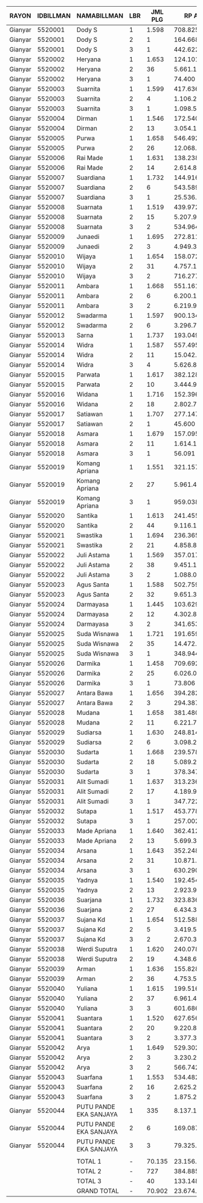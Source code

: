 |  RAYON  | IDBILLMAN |      NAMABILLMAN       | LBR |  JML PLG  |     RP AWAL      |     TGL     | LBR |  SISA PLG  | SEGEL | DTNGI |     SISA RP     |  % LBR  |  % RP   |
|---------|-----------|------------------------|-----|-----------|------------------|-------------|-----|------------|-------|-------|-----------------|---------|---------|
| Gianyar |   5520001 | Dody S                 | 1   |  1.598    |  708.825.029     | 19/11_19:20 | 1   |  539       |       |       |  185.886.643    | -70,00% | -70,00% |
| Gianyar |   5520001 | Dody S                 | 2   |  1        |  164.668         | 19/11_19:20 | 2   |  1         |       | 1     |  164.668        | 0,00%   | 0,00%   |
| Gianyar |   5520001 | Dody S                 | 3   |  1        |  442.622         | 19/11_19:20 | 3   |  1         |       |       |  442.622        | 0,00%   | 0,00%   |
| Gianyar |   5520002 | Heryana                | 1   |  1.653    |  124.101.559     | 19/11_19:20 | 1   |  420       |       |       |  34.697.716     | -70,00% | -70,00% |
| Gianyar |   5520002 | Heryana                | 2   |  36       |  5.661.108       | 19/11_19:20 | 2   |  22        |       |       |  4.066.326      | -40,00% | -30,00% |
| Gianyar |   5520002 | Heryana                | 3   |  1        |  74.400          | 19/11_19:20 | 3   |  1         |       |       |  74.400         | 0,00%   | 0,00%   |
| Gianyar |   5520003 | Suarnita               | 1   |  1.599    |  417.636.409     | 19/11_19:20 | 1   |  265       |       |       |  67.465.655     | -80,00% | -80,00% |
| Gianyar |   5520003 | Suarnita               | 2   |  4        |  1.106.232       | 19/11_19:20 | 2   |  4         |       |       |  1.106.232      | 0,00%   | 0,00%   |
| Gianyar |   5520003 | Suarnita               | 3   |  1        |  1.098.553       | 19/11_19:20 | 3   |  1         |       |       |  1.098.553      | 0,00%   | 0,00%   |
| Gianyar |   5520004 | Dirman                 | 1   |  1.546    |  172.540.280     | 19/11_19:20 | 1   |  791       |       |       |  57.433.820     | -50,00% | -70,00% |
| Gianyar |   5520004 | Dirman                 | 2   |  13       |  3.054.195       | 19/11_19:20 | 2   |  10        |       |       |  2.391.201      | -20,00% | -20,00% |
| Gianyar |   5520005 | Purwa                  | 1   |  1.658    |  546.492.209     | 19/11_19:20 | 1   |  399       |       |       |  75.305.331     | -80,00% | -90,00% |
| Gianyar |   5520005 | Purwa                  | 2   |  26       |  12.068.142      | 19/11_19:20 | 2   |  24        |       |       |  11.874.146     | -10,00% | 0,00%   |
| Gianyar |   5520006 | Rai Made               | 1   |  1.631    |  138.238.444     | 19/11_19:20 | 1   |  532       |       |       |  38.458.463     | -70,00% | -70,00% |
| Gianyar |   5520006 | Rai Made               | 2   |  14       |  2.614.871       | 19/11_19:20 | 2   |  13        |       |       |  2.570.987      | -10,00% | 0,00%   |
| Gianyar |   5520007 | Suardiana              | 1   |  1.732    |  144.916.741     | 19/11_19:20 | 1   |  526       |       |       |  52.562.663     | -70,00% | -60,00% |
| Gianyar |   5520007 | Suardiana              | 2   |  6        |  543.589         | 19/11_19:20 | 2   |  3         |       | 3     |  280.008        | -50,00% | -50,00% |
| Gianyar |   5520007 | Suardiana              | 3   |  1        |  25.536.970      | 19/11_19:20 | 3   |  1         |       |       |  25.536.970     | 0,00%   | 0,00%   |
| Gianyar |   5520008 | Suarnata               | 1   |  1.519    |  439.972.746     | 19/11_19:20 | 1   |  329       |       |       |  104.522.478    | -80,00% | -80,00% |
| Gianyar |   5520008 | Suarnata               | 2   |  15       |  5.207.937       | 19/11_19:20 | 2   |  13        |       | 4     |  4.889.099      | -10,00% | -10,00% |
| Gianyar |   5520008 | Suarnata               | 3   |  2        |  534.964         | 19/11_19:20 | 3   |  2         |       |       |  534.964        | 0,00%   | 0,00%   |
| Gianyar |   5520009 | Junaedi                | 1   |  1.695    |  272.811.608     | 19/11_19:20 | 1   |  570       |       |       |  94.503.778     | -70,00% | -70,00% |
| Gianyar |   5520009 | Junaedi                | 2   |  3        |  4.949.322       | 19/11_19:20 | 2   |  3         |       |       |  4.949.322      | 0,00%   | 0,00%   |
| Gianyar |   5520010 | Wijaya                 | 1   |  1.654    |  158.072.396     | 19/11_19:20 | 1   |  671       |       |       |  47.240.773     | -60,00% | -70,00% |
| Gianyar |   5520010 | Wijaya                 | 2   |  31       |  4.757.135       | 19/11_19:20 | 2   |  28        |       |       |  4.212.014      | -10,00% | -10,00% |
| Gianyar |   5520010 | Wijaya                 | 3   |  2        |  716.277         | 19/11_19:20 | 3   |  1         |       |       |  93.705         | -50,00% | -90,00% |
| Gianyar |   5520011 | Ambara                 | 1   |  1.668    |  551.161.728     | 19/11_19:20 | 1   |  597       |       |       |  140.954.319    | -60,00% | -70,00% |
| Gianyar |   5520011 | Ambara                 | 2   |  6        |  6.200.111       | 19/11_19:20 | 2   |  6         |       | 5     |  6.200.111      | 0,00%   | 0,00%   |
| Gianyar |   5520011 | Ambara                 | 3   |  2        |  6.219.948       | 19/11_19:20 | 3   |  2         |       |       |  6.219.948      | 0,00%   | 0,00%   |
| Gianyar |   5520012 | Swadarma               | 1   |  1.597    |  900.134.118     | 19/11_19:20 | 1   |  368       |       |       |  196.302.273    | -80,00% | -80,00% |
| Gianyar |   5520012 | Swadarma               | 2   |  6        |  3.296.796       | 19/11_19:20 | 2   |  5         | 1     | 4     |  3.176.286      | -20,00% | 0,00%   |
| Gianyar |   5520013 | Sarna                  | 1   |  1.737    |  193.049.496     | 19/11_19:20 | 1   |  448       |       |       |  55.078.474     | -70,00% | -70,00% |
| Gianyar |   5520014 | Widra                  | 1   |  1.587    |  557.495.083     | 19/11_19:20 | 1   |  575       |       |       |  190.967.447    | -60,00% | -70,00% |
| Gianyar |   5520014 | Widra                  | 2   |  11       |  15.042.836      | 19/11_19:20 | 2   |  11        |       |       |  15.042.836     | 0,00%   | 0,00%   |
| Gianyar |   5520014 | Widra                  | 3   |  4        |  5.626.846       | 19/11_19:20 | 3   |  3         |       |       |  5.299.748      | -20,00% | -10,00% |
| Gianyar |   5520015 | Parwata                | 1   |  1.617    |  382.128.458     | 19/11_19:20 | 1   |  418       |       |       |  95.645.835     | -70,00% | -70,00% |
| Gianyar |   5520015 | Parwata                | 2   |  10       |  3.444.933       | 19/11_19:20 | 2   |  8         |       |       |  3.241.411      | -20,00% | -10,00% |
| Gianyar |   5520016 | Widana                 | 1   |  1.716    |  152.396.519     | 19/11_19:20 | 1   |  590       |       |       |  42.549.442     | -70,00% | -70,00% |
| Gianyar |   5520016 | Widana                 | 2   |  18       |  2.802.791       | 19/11_19:20 | 2   |  16        |       | 3     |  2.683.837      | -10,00% | 0,00%   |
| Gianyar |   5520017 | Satiawan               | 1   |  1.707    |  277.147.860     | 19/11_19:20 | 1   |  525       |       |       |  105.227.295    | -70,00% | -60,00% |
| Gianyar |   5520017 | Satiawan               | 2   |  1        |  45.600          | 19/11_19:20 | 2   |  1         |       | 1     |  45.600         | 0,00%   | 0,00%   |
| Gianyar |   5520018 | Asmara                 | 1   |  1.679    |  157.095.236     | 19/11_19:20 | 1   |  421       |       |       |  42.012.547     | -70,00% | -70,00% |
| Gianyar |   5520018 | Asmara                 | 2   |  11       |  1.614.153       | 19/11_19:20 | 2   |  6         |       |       |  651.953        | -50,00% | -60,00% |
| Gianyar |   5520018 | Asmara                 | 3   |  1        |  56.091          | 19/11_19:20 | 3   |  1         |       |       |  56.091         | 0,00%   | 0,00%   |
| Gianyar |   5520019 | Komang Apriana         | 1   |  1.551    |  321.157.772     | 19/11_19:20 | 1   |  505       |       |       |  130.360.402    | -70,00% | -60,00% |
| Gianyar |   5520019 | Komang Apriana         | 2   |  27       |  5.961.469       | 19/11_19:20 | 2   |  22        |       |       |  5.130.589      | -20,00% | -10,00% |
| Gianyar |   5520019 | Komang Apriana         | 3   |  1        |  959.038         | 19/11_19:20 | 3   |  1         |       |       |  959.038        | 0,00%   | 0,00%   |
| Gianyar |   5520020 | Santika                | 1   |  1.613    |  241.455.435     | 19/11_19:20 | 1   |  456       |       |       |  68.175.009     | -70,00% | -70,00% |
| Gianyar |   5520020 | Santika                | 2   |  44       |  9.116.184       | 19/11_19:20 | 2   |  42        |       |       |  8.646.946      | 0,00%   | -10,00% |
| Gianyar |   5520021 | Swastika               | 1   |  1.694    |  236.365.323     | 19/11_19:20 | 1   |  374       |       |       |  50.615.802     | -80,00% | -80,00% |
| Gianyar |   5520021 | Swastika               | 2   |  21       |  4.858.860       | 19/11_19:20 | 2   |  19        |       |       |  4.679.021      | -10,00% | 0,00%   |
| Gianyar |   5520022 | Juli Astama            | 1   |  1.569    |  357.017.291     | 19/11_19:20 | 1   |  610       |       |       |  136.416.881    | -60,00% | -60,00% |
| Gianyar |   5520022 | Juli Astama            | 2   |  38       |  9.451.124       | 19/11_19:20 | 2   |  31        |       |       |  7.815.494      | -20,00% | -20,00% |
| Gianyar |   5520022 | Juli Astama            | 3   |  2        |  1.088.067       | 19/11_19:20 | 3   |  2         |       |       |  1.088.067      | 0,00%   | 0,00%   |
| Gianyar |   5520023 | Agus Santa             | 1   |  1.588    |  502.759.920     | 19/11_19:20 | 1   |  521       |       |       |  148.740.631    | -70,00% | -70,00% |
| Gianyar |   5520023 | Agus Santa             | 2   |  32       |  9.651.365       | 19/11_19:20 | 2   |  25        | 12    | 9     |  7.883.686      | -20,00% | -20,00% |
| Gianyar |   5520024 | Darmayasa              | 1   |  1.445    |  103.629.211     | 19/11_19:20 | 1   |  710       |       |       |  50.188.493     | -50,00% | -50,00% |
| Gianyar |   5520024 | Darmayasa              | 2   |  12       |  4.302.805       | 19/11_19:20 | 2   |  6         |       |       |  846.423        | -50,00% | -80,00% |
| Gianyar |   5520024 | Darmayasa              | 3   |  2        |  341.653         | 19/11_19:20 | 3   |  1         |       |       |  125.633        | -50,00% | -60,00% |
| Gianyar |   5520025 | Suda Wisnawa           | 1   |  1.721    |  191.659.893     | 19/11_19:20 | 1   |  586       |       |       |  58.133.617     | -70,00% | -70,00% |
| Gianyar |   5520025 | Suda Wisnawa           | 2   |  35       |  14.472.678      | 19/11_19:20 | 2   |  34        |       |       |  14.278.896     | 0,00%   | 0,00%   |
| Gianyar |   5520025 | Suda Wisnawa           | 3   |  1        |  348.944         | 19/11_19:20 | 3   |  1         |       |       |  348.944        | 0,00%   | 0,00%   |
| Gianyar |   5520026 | Darmika                | 1   |  1.458    |  709.692.504     | 19/11_19:20 | 1   |  529       |       |       |  137.175.671    | -60,00% | -80,00% |
| Gianyar |   5520026 | Darmika                | 2   |  25       |  6.026.005       | 19/11_19:20 | 2   |  22        |       |       |  5.676.414      | -10,00% | -10,00% |
| Gianyar |   5520026 | Darmika                | 3   |  1        |  73.806          | 19/11_19:20 | 3   |  1         |       |       |  73.806         | 0,00%   | 0,00%   |
| Gianyar |   5520027 | Antara Bawa            | 1   |  1.656    |  394.282.776     | 19/11_19:20 | 1   |  410       |       |       |  72.915.431     | -80,00% | -80,00% |
| Gianyar |   5520027 | Antara Bawa            | 2   |  3        |  294.387         | 19/11_19:20 | 2   |  2         |       | 2     |  62.490         | -30,00% | -80,00% |
| Gianyar |   5520028 | Mudana                 | 1   |  1.658    |  381.480.002     | 19/11_19:20 | 1   |  560       |       |       |  127.540.788    | -70,00% | -70,00% |
| Gianyar |   5520028 | Mudana                 | 2   |  11       |  6.221.753       | 19/11_19:20 | 2   |  9         |       | 1     |  5.133.240      | -20,00% | -20,00% |
| Gianyar |   5520029 | Sudiarsa               | 1   |  1.630    |  248.814.203     | 19/11_19:20 | 1   |  558       |       |       |  80.930.171     | -70,00% | -70,00% |
| Gianyar |   5520029 | Sudiarsa               | 2   |  6        |  3.098.244       | 19/11_19:20 | 2   |  6         |       |       |  3.098.244      | 0,00%   | 0,00%   |
| Gianyar |   5520030 | Sudarta                | 1   |  1.668    |  239.578.614     | 19/11_19:20 | 1   |  400       |       |       |  64.575.198     | -80,00% | -70,00% |
| Gianyar |   5520030 | Sudarta                | 2   |  18       |  5.089.275       | 19/11_19:20 | 2   |  14        |       |       |  4.659.059      | -20,00% | -10,00% |
| Gianyar |   5520030 | Sudarta                | 3   |  1        |  378.347         | 19/11_19:20 | 3   |  1         |       |       |  378.347        | 0,00%   | 0,00%   |
| Gianyar |   5520031 | Alit Sumadi            | 1   |  1.637    |  313.236.398     | 19/11_19:20 | 1   |  524       |       |       |  98.958.824     | -70,00% | -70,00% |
| Gianyar |   5520031 | Alit Sumadi            | 2   |  17       |  4.189.921       | 19/11_19:20 | 2   |  5         |       | 2     |  2.418.528      | -70,00% | -40,00% |
| Gianyar |   5520031 | Alit Sumadi            | 3   |  1        |  347.722         | 19/11_19:20 | 3   |  1         |       |       |  347.722        | 0,00%   | 0,00%   |
| Gianyar |   5520032 | Sutapa                 | 1   |  1.517    |  453.778.021     | 19/11_19:20 | 1   |  175       |       |       |  123.713.555    | -90,00% | -70,00% |
| Gianyar |   5520032 | Sutapa                 | 3   |  1        |  257.002         | 19/11_19:20 | 3   |  1         |       |       |  257.002        | 0,00%   | 0,00%   |
| Gianyar |   5520033 | Made Apriana           | 1   |  1.640    |  362.412.503     | 19/11_19:20 | 1   |  515       |       |       |  95.869.921     | -70,00% | -70,00% |
| Gianyar |   5520033 | Made Apriana           | 2   |  13       |  5.699.335       | 19/11_19:20 | 2   |  12        |       |       |  5.574.705      | -10,00% | 0,00%   |
| Gianyar |   5520034 | Arsana                 | 1   |  1.643    |  352.248.937     | 19/11_19:20 | 1   |  638       |       |       |  112.613.593    | -60,00% | -70,00% |
| Gianyar |   5520034 | Arsana                 | 2   |  31       |  10.871.907      | 19/11_19:20 | 2   |  29        |       |       |  10.574.920     | -10,00% | 0,00%   |
| Gianyar |   5520034 | Arsana                 | 3   |  1        |  630.290         | 19/11_19:20 | 3   |  1         |       |       |  630.290        | 0,00%   | 0,00%   |
| Gianyar |   5520035 | Yadnya                 | 1   |  1.540    |  192.454.429     | 19/11_19:20 | 1   |  326       |       |       |  43.000.819     | -80,00% | -80,00% |
| Gianyar |   5520035 | Yadnya                 | 2   |  13       |  2.923.928       | 19/11_19:20 | 2   |  12        |       |       |  2.675.696      | -10,00% | -10,00% |
| Gianyar |   5520036 | Suarjana               | 1   |  1.732    |  323.836.573     | 19/11_19:20 | 1   |  470       |       |       |  92.434.697     | -70,00% | -70,00% |
| Gianyar |   5520036 | Suarjana               | 2   |  27       |  6.434.349       | 19/11_19:20 | 2   |  23        |       | 2     |  5.925.343      | -10,00% | -10,00% |
| Gianyar |   5520037 | Sujana Kd              | 1   |  1.654    |  512.588.589     | 19/11_19:20 | 1   |  460       |       |       |  146.406.181    | -70,00% | -70,00% |
| Gianyar |   5520037 | Sujana Kd              | 2   |  5        |  3.419.596       | 19/11_19:20 | 2   |  4         |       | 3     |  2.554.436      | -20,00% | -30,00% |
| Gianyar |   5520037 | Sujana Kd              | 3   |  2        |  2.670.366       | 19/11_19:20 | 3   |  1         |       |       |  793.946        | -50,00% | -70,00% |
| Gianyar |   5520038 | Werdi Suputra          | 1   |  1.620    |  240.078.091     | 19/11_19:20 | 1   |  308       |       |       |  43.473.458     | -80,00% | -80,00% |
| Gianyar |   5520038 | Werdi Suputra          | 2   |  19       |  4.348.691       | 19/11_19:20 | 2   |  16        |       | 3     |  4.186.348      | -20,00% | 0,00%   |
| Gianyar |   5520039 | Arman                  | 1   |  1.636    |  155.828.334     | 19/11_19:20 | 1   |  523       |       |       |  52.695.898     | -70,00% | -70,00% |
| Gianyar |   5520039 | Arman                  | 2   |  36       |  4.753.535       | 19/11_19:20 | 2   |  31        |       |       |  4.249.576      | -10,00% | -10,00% |
| Gianyar |   5520040 | Yuliana                | 1   |  1.615    |  199.516.947     | 19/11_19:20 | 1   |  555       |       |       |  76.525.910     | -70,00% | -60,00% |
| Gianyar |   5520040 | Yuliana                | 2   |  37       |  6.961.480       | 19/11_19:20 | 2   |  36        |       |       |  6.921.160      | 0,00%   | 0,00%   |
| Gianyar |   5520040 | Yuliana                | 3   |  3        |  601.686         | 19/11_19:20 | 3   |  3         |       |       |  601.686        | 0,00%   | 0,00%   |
| Gianyar |   5520041 | Suantara               | 1   |  1.520    |  627.656.954     | 19/11_19:20 | 1   |  434       |       |       |  204.208.914    | -70,00% | -70,00% |
| Gianyar |   5520041 | Suantara               | 2   |  20       |  9.220.806       | 19/11_19:20 | 2   |  18        |       |       |  8.614.895      | -10,00% | -10,00% |
| Gianyar |   5520041 | Suantara               | 3   |  2        |  3.377.343       | 19/11_19:20 | 3   |  1         |       |       |  3.177.658      | -50,00% | -10,00% |
| Gianyar |   5520042 | Arya                   | 1   |  1.649    |  529.302.352     | 19/11_19:20 | 1   |  389       |       |       |  129.412.216    | -80,00% | -80,00% |
| Gianyar |   5520042 | Arya                   | 2   |  3        |  3.230.215       | 19/11_19:20 | 2   |  3         |       | 3     |  3.230.215      | 0,00%   | 0,00%   |
| Gianyar |   5520042 | Arya                   | 3   |  2        |  566.742         | 19/11_19:20 | 3   |  1         |       |       |  257.002        | -50,00% | -50,00% |
| Gianyar |   5520043 | Suarfana               | 1   |  1.553    |  534.482.469     | 19/11_19:20 | 1   |  330       |       |       |  116.287.713    | -80,00% | -80,00% |
| Gianyar |   5520043 | Suarfana               | 2   |  16       |  2.625.279       | 19/11_19:20 | 2   |  14        |       |       |  2.387.811      | -10,00% | -10,00% |
| Gianyar |   5520043 | Suarfana               | 3   |  2        |  1.875.270       | 19/11_19:20 | 3   |  2         |       |       |  1.875.270      | 0,00%   | 0,00%   |
| Gianyar |   5520044 | PUTU PANDE EKA SANJAYA | 1   |  335      |  8.137.166.039   | 19/11_19:20 | 1   |  72        |       |       |  1.340.720.778  | -80,00% | -80,00% |
| Gianyar |   5520044 | PUTU PANDE EKA SANJAYA | 2   |  6        |  169.087.897     | 19/11_19:20 | 2   |  5         |       |       |  146.809.342    | -20,00% | -10,00% |
| Gianyar |   5520044 | PUTU PANDE EKA SANJAYA | 3   |  3        |  79.325.206      | 19/11_19:20 | 3   |  2         |       |       |  32.372.214     | -30,00% | -60,00% |
|         |           |                        |     |           |                  |             |     |            |       |       |                 |         |         |
|         |           |  TOTAL 1               |  -  |  70.135   |  23.156.695.499  |  -          |  -  |  20.922    |  -    |  -    |  5.428.905.523  | -70,00% | -80,00% |
|         |           |  TOTAL 2               |  -  |  727      |  384.885.507     |  -          |  -  |  614       |  13   |  46   |  341.579.514    | -20,00% | -10,00% |
|         |           |  TOTAL 3               |  -  |  40       |  133.148.153     |  -          |  -  |  33        |  -    |  -    |  82.643.626     | -20,00% | -40,00% |
|         |           |  GRAND TOTAL           |  -  |  70.902   |  23.674.729.159  |  -          |  -  |  21.569    |  13   |  46   |  5.853.128.663  | -70,00% | -80,00% |
